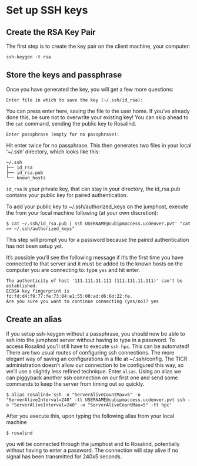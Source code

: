 
# Set up SSH keys

## Create the RSA Key Pair

The first step is to create the key pair on the client machine, your
computer:

    ssh-keygen -t rsa

## Store the keys and passphrase

Once you have generated the key, you will get a few more questions:

    Enter file in which to save the key (~/.ssh/id_rsa):

You can press enter here, saving the file to the user home. If you’ve
already done this, be sure not to overwrite your existing key\! You can
skip ahead to the `cat` command, sending the public key to Rosalind.

    Enter passphrase (empty for no passphrase):

Hit enter twice for no passphrase. This then generates two files in your
local ‘~/.ssh’ directory, which looks like this:

    ~/.ssh
    ├── id_rsa
    ├── id_rsa.pub
    └── known_hosts

`id_rsa` is your private key, that can stay in your directory, the
id\_rsa.pub contains your public key for paired authentication.

To add your public key to ~/.ssh/authorized\_keys on the jumphost,
execute the from your local machine following (at your own
    discretion):

    $ cat ~/.ssh/id_rsa.pub | ssh USERNAME@cubipmaccess.ucdenver.pvt' "cat >> ~/.ssh/authorized_keys"

This step will prompt you for a password because the paired
authentication has not been setup yet.

It’s possible you’ll see the following message if it’s the first time
you have connected to that server and it must be added to the known
hosts on the computer you are connecting to: type `yes` and hit
    enter.

    The authenticity of host '111.111.11.111 (111.111.11.111)' can't be established.
    ECDSA key fingerprint is fd:fd:d4:f9:77:fe:73:84:e1:55:00:ad:d6:6d:22:fe.
    Are you sure you want to continue connecting (yes/no)? yes

## Create an alias

If you setup ssh-keygen without a passphrase, you should now be able to
ssh into the jumphost server without having to type in a password. To
access Rosalind you’ll still have to execute `ssh hpc`. This can be
automated\! There are two usual routes of configuring ssh connections.
The more elegant way of saving an configurations in a file at
~/.ssh/config. The TICR administration doesn’t allow our connection to
be configured this way, so we’ll use a slightly less refined technique.
Enter `alias`. Using an alias we can piggyback another ssh connection on
our first one and send some commands to keep the server from timing out
so
    quickly.

    $ alias rosalind='ssh -o "ServerAliveCountMax=5" -o "ServerAliveInterval=240" -tt USERNAME@cubipmaccess.ucdenver.pvt ssh -o "ServerAliveInterval=240" -o "ServerAliveCountMax=5" -tt hpc'

After you execute this, upon typing the following alias from your local
machine

    $ rosalind

you will be connected through the jumphost and to Rosalind, potentially
without having to enter a password. The connection will stay alive if no
signal has been transmitted for 240x5 seconds.
